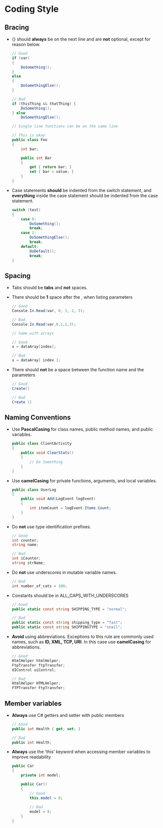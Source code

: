 # Coding Style

## Bracing
* {} should **always** be on the next line and are **not** optional, except for reason below.
    ```C#
    // Good
    if (var)
    {
        DoSomething();
    }
    else
    {
        DoSomethingElse();
    }

    // Bad
    if (thisThing && thatThing) {
        DoSomething();
    } else
        DoSomethingElse();

    // Single line functions can be on the same line

    // This is okay
    public class Foo
    {
        int bar;

        public int Bar
        {
            get { return bar; }
            set { bar = value; }
        }
    }
    ```

* Case statements **should** be indented from the switch statement, and **everything** inside the case statement should be indented from the case statement.
    ```C#
    switch (test)
    {
        case 0:
            DoSomething();
            break;
        case 1:
            DoSomethingElse();
            break;
        default:
            DoDefault();
            break;
    }
    ```

## Spacing
* Tabs should be **tabs** and **not** spaces.

* There should be **1** space after the , when listing parameters
    ```C#
    // Good
    Console.In.Read(var, 0, 1, 2, 3);

    // Bad
    Console.In.Read(var,0,1,2,3);

    // Same with arrays

    // Good
    x = dataAray[index];

    // Bad
    x = dataAray[ index ];
    ```

* There should **not** be a space between the function name and the parameters
    ```C#
    // Good
    Create()

    // Bad
    Create ()
    ```

## Naming Conventions
* Use **PascalCasing** for class names, public method names, and public variables.
    ```C#
    public class ClientActivity
    {
        public void ClearStats()
        {
            // Do Something
        }
    }
    ```

* Use **camelCasing** for private functions, arguments, and local variables.
    ```C#
    public class UserLog
    {
        public void Add(LogEvent logEvent)
        {
            int itemCount = logEvent.Items.Count;
        }
    }
    ```

* Do **not** use type identification prefixes.
    ```C#
    // Good
    int counter;
    string name;

    // Bad
    int iCounter;
    string strName;
    ```

* Do **not** use underscores in mutable variable names.
    ```C#
    // Bad
    int number_of_cats = 100;
    ```

* Constants should be in ALL_CAPS_WITH_UNDERSCORES
    ```C#
    // Good
    public static const string SHIPPING_TYPE = "normal";

    // Bad
    public static const string shipping_type = "fast";
    public static const string SHIPPINGTYPE = "snail";
    ```

* **Avoid** using abbreviations. Exceptions to this rule are commonly used names, such as **ID, XML, TCP, URI**. In this case use **camelCasing** for abbreviations.
    ```C#
    // Good
    HtmlHelper htmlHelper;
    FtpTransfer ftpTransfer;
    UIControl uiControl;

    // Bad
    HtmlHelper HTMLHelper;
    FTPTransfer FtpTransfer;
    ```

## Member variables
* **Always** use C# getters and setter with public members
	``` C#
	// Good
	public int Health { get; set; }

	// Bad
	public int Health;
	```

* **Always** use the 'this' keyword when accessing member variables to improve readability
	``` C#
	public Car
	{
		private int model;

		public Car()
		{
			// Good
			this.model = 0;
			
			// Bad
			model = 0;
		}
	}
	```
